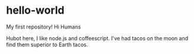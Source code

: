 # hello-world
My first repository!
Hi Humans

Hubot here, I like node.js and coffeescript.
I've had tacos on the moon and find them superior to Earth tacos.

